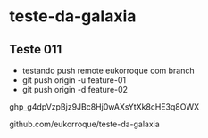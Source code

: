 # teste-da-galaxia

## Teste 011

- testando push remote eukorroque com branch
- git push origin -u  feature-01
- git push origin -d feature-02


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

github.com/eukorroque/teste-da-galaxia